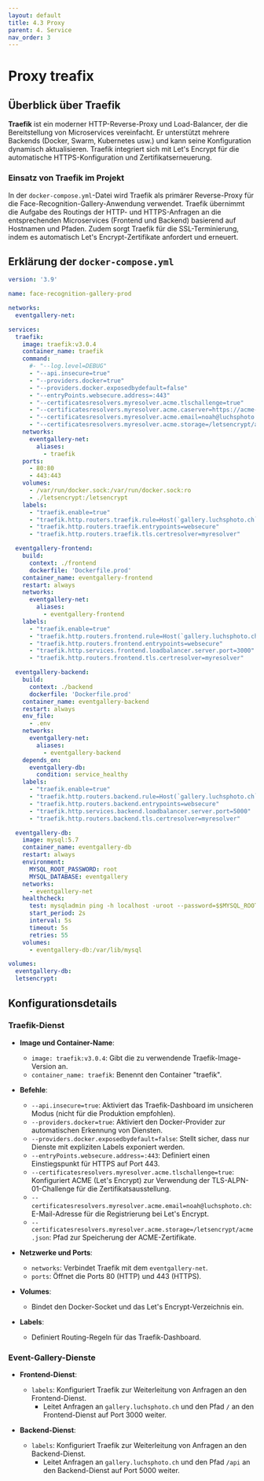 ```yaml
---
layout: default
title: 4.3 Proxy
parent: 4. Service
nav_order: 3
---
```

# Proxy treafix

## Überblick über Traefik

**Traefik** ist ein moderner HTTP-Reverse-Proxy und Load-Balancer, der die Bereitstellung von Microservices vereinfacht. Er unterstützt mehrere Backends (Docker, Swarm, Kubernetes usw.) und kann seine Konfiguration dynamisch aktualisieren. Traefik integriert sich mit Let's Encrypt für die automatische HTTPS-Konfiguration und Zertifikatserneuerung.

### Einsatz von Traefik im Projekt

In der `docker-compose.yml`-Datei wird Traefik als primärer Reverse-Proxy für die Face-Recognition-Gallery-Anwendung verwendet. Traefik übernimmt die Aufgabe des Routings der HTTP- und HTTPS-Anfragen an die entsprechenden Microservices (Frontend und Backend) basierend auf Hostnamen und Pfaden. Zudem sorgt Traefik für die SSL-Terminierung, indem es automatisch Let's Encrypt-Zertifikate anfordert und erneuert.

## Erklärung der `docker-compose.yml`

```yaml
version: '3.9'

name: face-recognition-gallery-prod

networks:
  eventgallery-net:

services:
  traefik:
    image: traefik:v3.0.4
    container_name: traefik
    command:
      #- "--log.level=DEBUG"
      - "--api.insecure=true"
      - "--providers.docker=true"
      - "--providers.docker.exposedbydefault=false"
      - "--entryPoints.websecure.address=:443"
      - "--certificatesresolvers.myresolver.acme.tlschallenge=true"
      - "--certificatesresolvers.myresolver.acme.caserver=https://acme-staging-v02.api.letsencrypt.org/directory"
      - "--certificatesresolvers.myresolver.acme.email=noah@luchsphoto.ch"
      - "--certificatesresolvers.myresolver.acme.storage=/letsencrypt/acme.json"
    networks:
      eventgallery-net:
        aliases:
          - traefik
    ports:
      - 80:80
      - 443:443
    volumes:
      - /var/run/docker.sock:/var/run/docker.sock:ro
      - ./letsencrypt:/letsencrypt
    labels:
      - "traefik.enable=true"
      - "traefik.http.routers.traefik.rule=Host(`gallery.luchsphoto.ch`)"
      - "traefik.http.routers.traefik.entrypoints=websecure"
      - "traefik.http.routers.traefik.tls.certresolver=myresolver"

  eventgallery-frontend:
    build:
      context: ./frontend
      dockerfile: 'Dockerfile.prod'
    container_name: eventgallery-frontend
    restart: always
    networks:
      eventgallery-net:
        aliases:
          - eventgallery-frontend
    labels:
      - "traefik.enable=true"
      - "traefik.http.routers.frontend.rule=Host(`gallery.luchsphoto.ch`) && PathPrefix(`/`)"
      - "traefik.http.routers.frontend.entrypoints=websecure"
      - "traefik.http.services.frontend.loadbalancer.server.port=3000"
      - "traefik.http.routers.frontend.tls.certresolver=myresolver"

  eventgallery-backend:
    build:
      context: ./backend
      dockerfile: 'Dockerfile.prod'
    container_name: eventgallery-backend
    restart: always
    env_file:
      - .env
    networks:
      eventgallery-net:
        aliases:
          - eventgallery-backend
    depends_on:
      eventgallery-db:
        condition: service_healthy
    labels:
      - "traefik.enable=true"
      - "traefik.http.routers.backend.rule=Host(`gallery.luchsphoto.ch`) && PathPrefix(`/api`)"
      - "traefik.http.routers.backend.entrypoints=websecure"
      - "traefik.http.services.backend.loadbalancer.server.port=5000"
      - "traefik.http.routers.backend.tls.certresolver=myresolver"

  eventgallery-db:
    image: mysql:5.7
    container_name: eventgallery-db
    restart: always
    environment:
      MYSQL_ROOT_PASSWORD: root
      MYSQL_DATABASE: eventgallery
    networks:
      - eventgallery-net
    healthcheck:
      test: mysqladmin ping -h localhost -uroot --password=$$MYSQL_ROOT_PASSWORD
      start_period: 2s
      interval: 5s
      timeout: 5s
      retries: 55
    volumes:
      - eventgallery-db:/var/lib/mysql

volumes:
  eventgallery-db:
  letsencrypt:
```

## Konfigurationsdetails

### Traefik-Dienst

- **Image und Container-Name**:
  - `image: traefik:v3.0.4`: Gibt die zu verwendende Traefik-Image-Version an.
  - `container_name: traefik`: Benennt den Container "traefik".

- **Befehle**:
  - `--api.insecure=true`: Aktiviert das Traefik-Dashboard im unsicheren Modus (nicht für die Produktion empfohlen).
  - `--providers.docker=true`: Aktiviert den Docker-Provider zur automatischen Erkennung von Diensten.
  - `--providers.docker.exposedbydefault=false`: Stellt sicher, dass nur Dienste mit expliziten Labels exponiert werden.
  - `--entryPoints.websecure.address=:443`: Definiert einen Einstiegspunkt für HTTPS auf Port 443.
  - `--certificatesresolvers.myresolver.acme.tlschallenge=true`: Konfiguriert ACME (Let's Encrypt) zur Verwendung der TLS-ALPN-01-Challenge für die Zertifikatsausstellung.
  - `--certificatesresolvers.myresolver.acme.email=noah@luchsphoto.ch`: E-Mail-Adresse für die Registrierung bei Let's Encrypt.
  - `--certificatesresolvers.myresolver.acme.storage=/letsencrypt/acme.json`: Pfad zur Speicherung der ACME-Zertifikate.

- **Netzwerke und Ports**:
  - `networks`: Verbindet Traefik mit dem `eventgallery-net`.
  - `ports`: Öffnet die Ports 80 (HTTP) und 443 (HTTPS).

- **Volumes**:
  - Bindet den Docker-Socket und das Let's Encrypt-Verzeichnis ein.

- **Labels**:
  - Definiert Routing-Regeln für das Traefik-Dashboard.

### Event-Gallery-Dienste

- **Frontend-Dienst**:
  - `labels`: Konfiguriert Traefik zur Weiterleitung von Anfragen an den Frontend-Dienst.
    - Leitet Anfragen an `gallery.luchsphoto.ch` und den Pfad `/` an den Frontend-Dienst auf Port 3000 weiter.

- **Backend-Dienst**:
  - `labels`: Konfiguriert Traefik zur Weiterleitung von Anfragen an den Backend-Dienst.
    - Leitet Anfragen an `gallery.luchsphoto.ch` und den Pfad `/api` an den Backend-Dienst auf Port 5000 weiter.
